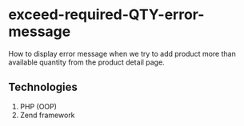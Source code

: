 # exceed-required-QTY-error-message

How to display error message when we try to add product more than available quantity from the product detail page. 

## Technologies

1. PHP (OOP)
2. Zend framework

